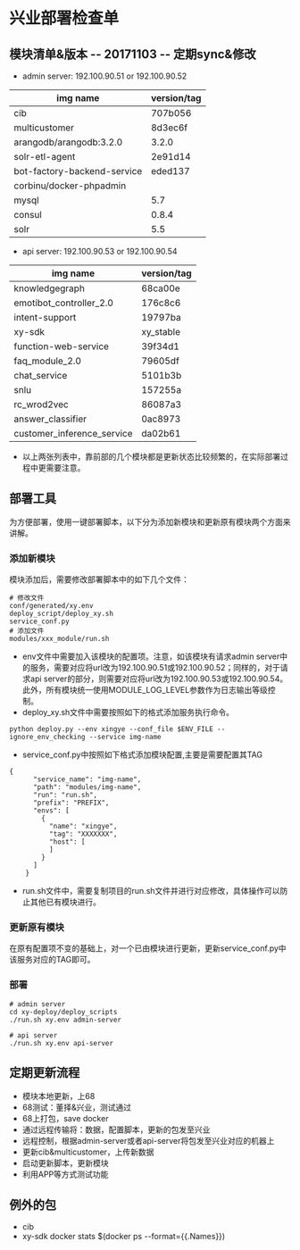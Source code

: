 # 兴业部署检查单

## 模块清单&版本 -- 20171103 -- 定期sync&修改

- admin server: 192.100.90.51 or 192.100.90.52

|img name|version/tag|
|--------|-----------|
|cib|707b056|
|multicustomer|8d3ec6f|
|arangodb/arangodb:3.2.0|3.2.0|
|solr-etl-agent|2e91d14|
|bot-factory-backend-service|eded137|
|corbinu/docker-phpadmin||
|mysql|5.7|
|consul|0.8.4|
|solr|5.5|

- api server: 192.100.90.53 or 192.100.90.54

|img name|version/tag|
|--------|-----------|
|knowledgegraph|68ca00e|
|emotibot_controller_2.0|176c8c6|
|intent-support|19797ba|
|xy-sdk|xy_stable|
|function-web-service|39f34d1|
|faq_module_2.0|79605df|
|chat_service|5101b3b|
|snlu|157255a|
|rc_wrod2vec|86087a3|
|answer_classifier|0ac8973|
|customer_inference_service|da02b61|

- 以上两张列表中，靠前部的几个模块都是更新状态比较频繁的，在实际部署过程中更需要注意。

## 部署工具

为方便部署，使用一键部署脚本，以下分为添加新模块和更新原有模块两个方面来讲解。

### 添加新模块

模块添加后，需要修改部署脚本中的如下几个文件：
```
# 修改文件
conf/generated/xy.env
deploy_script/deploy_xy.sh
service_conf.py
# 添加文件
modules/xxx_module/run.sh
```

- env文件中需要加入该模块的配置项。注意，如该模块有请求admin server中的服务，需要对应将url改为192.100.90.51或192.100.90.52；同样的，对于请求api server的部分，则需要对应将url改为192.100.90.53或192.100.90.54。此外，所有模块统一使用MODULE_LOG_LEVEL参数作为日志输出等级控制。
- deploy_xy.sh文件中需要按照如下的格式添加服务执行命令。
```
python deploy.py --env xingye --conf_file $ENV_FILE --ignore_env_checking --service img-name
```
- service_conf.py中按照如下格式添加模块配置,主要是需要配置其TAG 
```
{
      "service_name": "img-name",
      "path": "modules/img-name",
      "run": "run.sh",
      "prefix": "PREFIX",
      "envs": [
        {
          "name": "xingye",
          "tag": "XXXXXXX",
          "host": [
          ]
        }
      ]
    }
```
- run.sh文件中，需要复制项目的run.sh文件并进行对应修改，具体操作可以防止其他已有模块进行。

### 更新原有模块
在原有配置项不变的基础上，对一个已由模块进行更新，更新service_conf.py中该服务对应的TAG即可。

### 部署
```
# admin server
cd xy-deploy/deploy_scripts
./run.sh xy.env admin-server

# api server
./run.sh xy.env api-server
```

## 定期更新流程

- 模块本地更新，上68
- 68测试：董择&兴业，测试通过
- 68上打包，save docker
- 通过远程传输将：数据，配置脚本，更新的包发至兴业
- 远程控制，根据admin-server或者api-server将包发至兴业对应的机器上
- 更新cib&multicustomer，上传新数据
- 启动更新脚本，更新模块
- 利用APP等方式测试功能


## 例外的包

- cib
- xy-sdk
docker stats $(docker ps --format={{.Names}})
